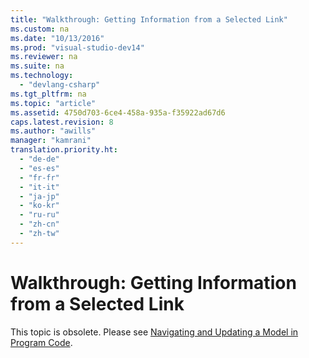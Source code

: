 ```yaml
---
title: "Walkthrough: Getting Information from a Selected Link"
ms.custom: na
ms.date: "10/13/2016"
ms.prod: "visual-studio-dev14"
ms.reviewer: na
ms.suite: na
ms.technology: 
  - "devlang-csharp"
ms.tgt_pltfrm: na
ms.topic: "article"
ms.assetid: 4750d703-6ce4-458a-935a-f35922ad67d6
caps.latest.revision: 8
ms.author: "awills"
manager: "kamrani"
translation.priority.ht: 
  - "de-de"
  - "es-es"
  - "fr-fr"
  - "it-it"
  - "ja-jp"
  - "ko-kr"
  - "ru-ru"
  - "zh-cn"
  - "zh-tw"
---
```

# Walkthrough: Getting Information from a Selected Link
This topic is obsolete. Please see [Navigating and Updating a Model in Program Code](../modeling/navigating-and-updating-a-model-in-program-code.md).